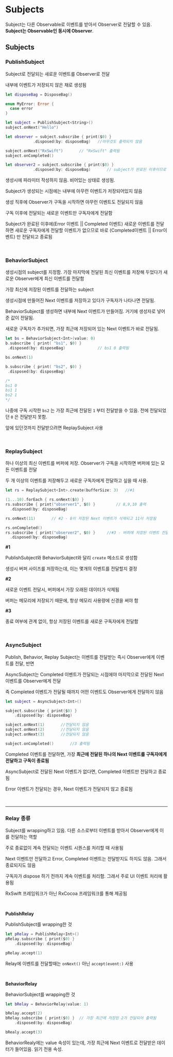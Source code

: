 # Subjects

Subject는 다른 Observable로 이벤트를 받아서 Observer로 전달할 수 있음. **Subject는 Observable인 동시에 Observer**.



## Subjects



### PublishSubject

Subject로 전달되는 새로운 이벤트를 Observer로 전달

내부에 이벤트가 저장되지 않은 채로 생성됨

```swift
let disposeBag = DisposeBag()

enum MyError: Error {
  case error
}

let subject = PublishSubject<String>()
subject.onNext("Hello")

let observer = subject.subscribe { print($0) }
			.disposed(by: disposeBag)	//아무것도 출력되지 않음

subject.onNext("RxSwift")		// "RxSwift" 출력됨
subject.onCompleted()

let observer2 = subject.subscribe { print($0) }
			.disposed(by: disposeBag)		// subject가 완료된 이후이므로 Completed이벤트만 전달됨

```

생성시에 파라미터 작성하지 않음. 비어있는 상태로 생성됨.

Subject가 생성되는 시점에는 내부에 아무런 이벤트가 저장되어있지 않음

생성 직후에 Observer가 구독을 시작하면 아무런 이벤트도 전달되지 않음

구독 이후에 전달되는 새로운 이벤트만 구독자에게 전달함

Subject가 완료된 이후에(Error 이벤트 || Completed 이벤트) 새로운 이벤트를 전달하면 새로운 구독자에게 전달할 이벤트가 없으므로 바로 (Completed이벤트 || Error이벤트) 만 전달되고 종료됨 

<br>

### BehaviorSubject

생성시점의 subject를 지정함. 가장 마지막에 전달된 최신 이벤트를 저장해 두었다가 새로운 Observer에게 최신 이벤트를 전달함

가장 최신에 저장된 이벤트를 전달하는 subject

생성시점에 만들어진 Next 이벤트를 저장하고 있다가 구독자가 나타나면 전달됨.

BehaviorSubject를 생성하면 내부에 Next 이벤트가 만들어짐. 거기에 생성자로 넣어준 값이 전달됨. 

새로운 구독자가 추가되면, 가장 최근에 저장되어 있는 Next 이벤트가 바로 전달됨. 

```swift
let bs = BehaviorSubject<Int>(value: 0)
b.subscribe { print( "bs1", $0) }
 .disposed(by: disposeBag)				// bs1 0 출력됨

bs.onNext(1)

b.subscribe { print( "bs2", $0) }
 .disposed(by: disposeBag)

/*
bs1 0
bs1 1
bs2 1
*/
```

나중에 구독 시작한 `bs2` 는 가장 최근에 전달된 `1` 부터 전달받을 수 있음. 전에 전달되었던 `0` 은 전달받지 못함. 

앞에 있던것까지 전달받으려면 ReplaySubject 사용 

<br>

### ReplaySubject

하나 이상의 최신 이벤트를 버퍼에 저장. Observer가 구독을 시작하면 버퍼에 있는 모든 이벤트를 전달

두 개 이상의 이벤트를 저장해두고 새로운 구독자에게 전달하고 싶을 때 사용.



```swift
let rs = ReplaySubject<Int>.create(bufferSize: 3)	//#1

(1...10).forEach { rs.onNext($0) }
rs.subscribe { print("observer1", $0) }			// 8,9,10 출력
  .disposed(by: disposeBag)		

rs.onNext(11)		// #2 - 8이 저장된 Next 이벤트가 삭제되고 11이 저장됨

rs.onCompleted()
rs.subscribe { print("observer2", $0) }		//#3 - 버퍼에 저장된 이벤트 전달된 다음, completed 이벤트 전달됨
  .disposed(by: disposeBag)	
```

**#1**

PublishSubject와 BehaviorSubject와 달리 `create` 메소드로 생성함

생성시 버퍼 사이즈를 저장하는데, 이는 몇개의 이벤트를 전달할지 결정

**#2**

새로운 이벤트 전달시, 버퍼에서 가장 오래된 데이터가 삭제됨

버퍼는 메모리에 저장되기 때문에, 항상 메모리 사용량에 신경을 써야 함

**#3**

종료 여부에 관계 없이, 항상 저장된 이벤트를 새로운 구독자에게 전달함

<br>

### AsyncSubject

Publish, Behavior, Replay Subject는 이벤트를 전달받는 즉시 Observer에게 이벤트를 전달, 반면

AsyncSubject는 Completed 이벤트가 전달되는 시점에야 마지막으로 전달된 Next 이벤트를 Observer에게 전달

즉 Completed 이벤트가 전달될 때까지 어떤 이벤트도 Observer에게 전달하지 않음

```swift
let subject = AsyncSubject<Int>()

subject.subscribe { print($0) }
	.disposed(by: disposeBag)

subject.onNext(1)		//전달되지 않음
subject.onNext(2)		//전달되지 않음
subject.onNext(3)		//전달되지 않음

subject.onCompleted()		//3 출력됨
```



Completed 이벤트를 전달하면, 가장 **최근에 전달된 하나의 Next 이벤트를 구독자에게 전달하고 구독이 종료됨**

AsyncSubject로 전달된 Next 이벤트가 없다면, Completed 이벤트만 전달하고 종료됨

Error 이벤트가 전달되는 경우, Next 이벤트가 전달되지 않고 종료됨



<br>

----



### Relay 종류

Subject를 wrapping하고 있음. 다른 소스로부터 이벤트를 받아서 Observer에게 이를 전달하는 역할

주로 종료없이 계속 전달되는 이벤트 시퀀스를 처리할 때 사용됨

Next 이벤트만 전달하고 Error, Completed 이벤트는 전달받지도 하지도 않음. 그래서 종료되지도 않음

구독자가 dispose 하기 전까지 계속 이벤트를 처리함. 그래서 주로 UI 이벤트 처리에 활용됨

RxSwift 프레임워크가 아닌 RxCocoa 프레임워크를 통해 제공됨

<br>



**PublishRelay**

PublishSubject를 wrapping한 것

```swift
let pRelay = PublishRelay<Int>()
pRelay.subscribe { print($0) }
	.disposed(by: disposeBag)

pRelay.accept(1)
```

Relay에 이벤트를 전달할때는 `onNext()` 아닌 `accept(event:)` 사용



<br>

**BehaviorRelay**

BehaviorSubject를 wrapping한 것



```swift
let bRelay = BehaviorRelay(value: 1)

bRelay.accept(2)
bRelay.subscribe { print($0) }	// 가장 최근에 저장된 2가 전달되어 출력됨
	.disposed(by: disposeBag)

bRealy.accept(3)
```

BehaviorRealy에는 value 속성이 있는데, 가장 최근에 Next 이벤트로 전달받은 데이터가 들어있음. 읽기 전용 속성.
